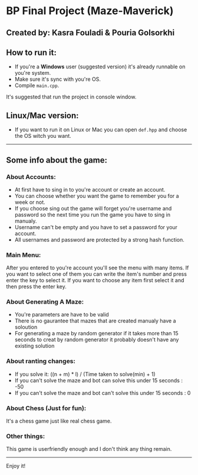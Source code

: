 # BP Final Project (Maze-Maverick) 
## Created by: Kasra Fouladi & Pouria Golsorkhi

## How to run it:
*   If you're a __Windows__ user (suggested version) it's already runnable on you're system.
*   Make sure it's sync with you're OS.
*   Compile `main.cpp`.

It's suggested that run the project in console window.

## __Linux/Mac__ version:
*   If you want to run it on Linux or Mac you can open `def.hpp` and choose the OS witch you want.

------------------------
## Some info about the game:

### About Accounts:
*   At first have to sing in to you're account or create an account.
*   You can choose whether you want the game to remember you for a week or not.
*   If you choose sing out the game will forget you're username and password so the next time you run the game you have to sing in manualy.
*   Username can't be empty and you have to set a password for your account.
*   All usernames and password are protected by a strong hash function.

### Main Menu:
After you entered to you're account you'll see the menu with many items.
If you want to select one of them you can write the item's number and press enter the key to select it.
If you want to choose any item first select it and then press the enter key.

### About Generating A Maze:

*   You're parameters are have to be valid 
*   There is no gaurantee that mazes that are created manualy have a soloution
*   For generating a maze by random generator if it takes more than 15 seconds to creat by random generator it probably doesn't have any existing solution
    
### About ranting changes:
*   If you solve it: ((n + m) * l) / (Time taken to solve(min) + 1)
*   If you can't solve the maze and bot can solve this under 15 seconds : -50
*   If you can't solve the maze and bot can't solve this under 15 seconds : 0


### About Chess (Just for fun):
It's a chess game just like real chess game.

### Other things:
This game is userfriendly enough and I don't think any thing remain.

-------------

Enjoy it!
